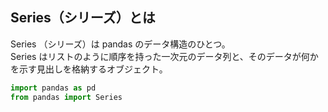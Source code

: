## Series（シリーズ）とは
Series （シリーズ）は pandas のデータ構造のひとつ。  
Series はリストのように順序を持った一次元のデータ列と、そのデータが何かを示す見出しを格納するオブジェクト。  

```Python
import pandas as pd
from pandas import Series
```
